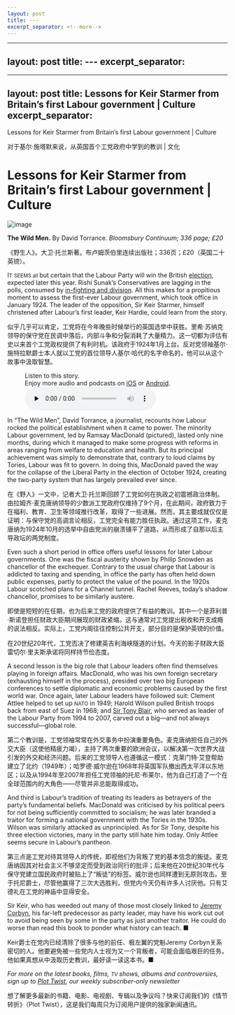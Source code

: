 ```yaml
---
layout: post
title: ---
excerpt_separator: <!--more-->
---
```



<!--more-->

---
layout: post
title: ---
excerpt_separator: <!--more-->
---


<!--more-->

---
layout: post
title: Lessons for Keir Starmer from Britain’s first Labour government | Culture
excerpt_separator: <!--more-->
---


<!--more-->

Lessons for Keir Starmer from Britain’s first Labour government | Culture

对于基尔·施塔默来说，从英国首个工党政府中学到的教训 | 文化


# Lessons for Keir Starmer from Britain’s first Labour government | Culture

![image](https://images.weserv.nl/?url=www.economist.com/img/b/1280/720/90/media-assets/image/20240210_CUP001.jpg)

<div></div><p><b>The Wild Men.</b> By David Torrance. <i>Bloomsbury Continuum; 336 page; £20</i></p>

《野生人》。大卫·托兰斯著。布卢姆茨伯里连续出版社；336页；£20（英国二十英镑）。


<p><span>I</span><small>T</small> <small>SEEMS all </small>but certain that the Labour Party will win the British <a href="https://www.economist.com/the-world-ahead/2023/11/13/rishi-sunak-and-sir-keir-starmer-who-would-actually-bring-change">election</a>, expected later this year. Rishi Sunak’s Conservatives are lagging in the polls, consumed by <a href="https://www.economist.com/britain/2024/02/01/the-search-for-conservative-party-unity">in-fighting and division</a>. All this makes for a propitious moment to assess the first-ever Labour government, which took office in January 1924. The leader of the opposition, Sir Keir Starmer, himself christened after Labour’s first leader, Keir Hardie, could learn from the story.</p>

似乎几乎可以肯定，工党将在今年晚些时候举行的英国选举中获胜。里希·苏纳克领导的保守党在民调中落后，内部斗争和分裂消耗了大量精力。这一切都为评估有史以来首个工党政权提供了有利时机。该政府于1924年1月上台。反对党领袖基尔·施特拉默爵士本人就以工党的首位领导人基尔·哈代的名字命名的，他可以从这个故事中汲取智慧。


<div><figure><div><figcaption>Listen to this story.</figcaption> <span>Enjoy more audio and podcasts on<!-- --> <a href="https://www.economist.comhttps://economist-app.onelink.me/d2eC/bed1b25" id="audio-ios-cta" rel="noreferrer" target="_blank">iOS</a> <!-- -->or<!-- --> <a href="https://www.economist.comhttps://economist-app.onelink.me/d2eC/7f3c199" id="audio-android-cta" rel="noreferrer" target="_blank">Android</a>.</span></div><audio controls="" id="audio-player" preload="none" src="https://www.economist.com/media-assets/audio/081%20Culture%20-%20Britain_s%20Labour%20government%20at%20100-394f1b2aca09a81b80b17d94d2b34eb7.mp3" title="Lessons for Keir Starmer from Britain’s first Labour government"><p>Your browser does not support the &lt;audio&gt; element.</p></audio><div><div></div></div></figure></div><p>In “The Wild Men”, David Torrance, a journalist, recounts how Labour rocked the political establishment when it came to power. The minority Labour government, led by Ramsay MacDonald (pictured), lasted only nine months, during which it managed to make some progress with reforms in areas ranging from welfare to education and health. But its principal achievement was simply to demonstrate that, contrary to loud claims by Tories, Labour was fit to govern. In doing this, MacDonald paved the way for the collapse of the Liberal Party in the election of October 1924, creating the two-party system that has largely prevailed ever since.</p>

在《野人》一文中，记者大卫·托兰斯回顾了工党如何在执政之初震撼政治体制。由拉姆齐·麦克唐纳领导的少数派工党政府仅维持了9个月，在此期间，政府致力于在福利、教育、卫生等领域推行改革，取得了一些进展。然而，其主要成就仅仅是证明：与保守党的高调言论相反，工党完全有能力胜任执政。通过这项工作，麦克唐纳为1924年10月的选举中自由党派的崩溃铺平了道路，从而形成了自那以后主导政坛的两党制度。


<div><div><div id="econ-1"></div></div></div><p>Even such a short period in office offers useful lessons for later Labour governments. One was the fiscal austerity shown by Philip Snowden as chancellor of the exchequer. Contrary to the usual charge that Labour is addicted to taxing and spending, in office the party has often held down public expenses, partly to protect the value of the pound. In the 1920s Labour scotched plans for a Channel tunnel. Rachel Reeves, today’s shadow chancellor, promises to be similarly austere.</p>

即使是短短的在任期，也为后来工党的政府提供了有益的教训。其中一个是菲利普·斯诺登担任财政大臣期间展现的财政紧缩。这与通常对工党提出税收和开支成瘾的说法相反。实际上，工党内阁往往控制公共开支，部分目的是保护英镑的价值。

在20世纪20年代，工党否决了修建英吉利海峡隧道的计划。今天的影子财政大臣雷切尔·里夫斯承诺将同样持节俭态度。


<p>A second lesson is the big role that Labour leaders often find themselves playing in foreign affairs. MacDonald, who was his own foreign secretary (exhausting himself in the process), presided over two big European conferences to settle diplomatic and economic problems caused by the first world war. Once again, later Labour leaders have followed suit: Clement Attlee helped to set up <small>NATO</small> in 1949; Harold Wilson pulled British troops back from east of Suez in 1968; and <a href="https://www.economist.com/britain/2023/07/20/sir-tony-blair-mesmerises-the-labour-party-again">Sir Tony Blair</a>, who served as leader of the Labour Party from 1994 to 2007, carved out a big—and not always successful—global role.</p>

第二个教训是，工党领袖常常在外交事务中扮演重要角色。麦克唐纳担任自己的外交大臣（这使他精疲力竭），主持了两次重要的欧洲会议，以解决第一次世界大战引发的外交和经济问题。后来的工党领导人也遵循这一模式：克莱门特·艾登帮助建立了北约（1949年）；哈罗德·威尔逊在1968年将英国军队撤出西太平洋以东地区；以及从1994年至2007年担任工党领袖的托尼·布莱尔，他为自己打造了一个在全球范围内的大角色——尽管并非总能取得成功。


<p>And third is Labour’s tradition of treating its leaders as betrayers of the party’s fundamental beliefs. MacDonald was criticised by his political peers for not being sufficiently committed to socialism; he was later branded a traitor for forming a national government with the Tories in the 1930s. Wilson was similarly attacked as unprincipled. As for Sir Tony, despite his three election victories, many in the party still hate him today. Only Attlee seems secure in Labour’s pantheon.</p>

第三点是工党对待其领导人的传统，即视他们为背叛了党的基本信念的叛徒。麦克唐纳因其对社会主义不够坚定而受到政治同行的批评；后来他在20世纪30年代与保守党建立国民政府时被贴上了“叛徒”的标签。威尔逊也同样遭到无原则攻击。至于托尼爵士，尽管他赢得了三次大选胜利，但党内今天仍有许多人讨厌他。只有艾德礼在工党的神庙中显得安全。


<p>Sir Keir, who has weeded out many of those most closely linked to <a href="https://www.economist.com/britain/2023/10/24/liz-truss-and-jeremy-corbyn-still-haunt-british-politics">Jeremy Corbyn</a>, his far-left predecessor as party leader, may have his work cut out to avoid being seen by some in the party as just another traitor. He could do worse than read this book to ponder what history can teach. <span>■</span></p>

Keir爵士在党内已经清除了很多与他的前任、极左翼的党魁Jeremy Corbyn关系密切的人。他要避免被一些党内人士视为又一个背叛者，可能会面临艰巨的任务。他如果真想从中汲取历史教训，最好读一读这本书。■


<p><i>For more on the latest books, films, <small>TV </small>shows, albums and controversies, sign up to <a href="https://www.economist.com/culture/2022/11/23/introducing-plot-twist-our-new-culture-newsletter">Plot Twist</a>, our weekly subscriber-only newsletter</i></p>

想了解更多最新的书籍、电影、电视剧、专辑以及争议吗？快来订阅我们的《情节转折》（Plot Twist），这是我们每周只为订阅用户提供的独家新闻通讯。
